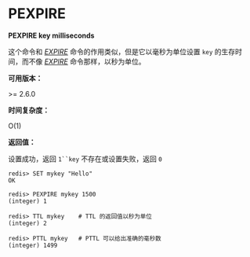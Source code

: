 
# PEXPIRE

**PEXPIRE key milliseconds**

这个命令和 [_EXPIRE_](expire.html) 命令的作用类似，但是它以毫秒为单位设置 `key` 的生存时间，而不像 [_EXPIRE_](expire.html) 命令那样，以秒为单位。

**可用版本：**

&gt;= 2.6.0

**时间复杂度：**

O(1)

**返回值：**

设置成功，返回 `1``key` 不存在或设置失败，返回 `0`

```
redis> SET mykey "Hello"
OK

redis> PEXPIRE mykey 1500
(integer) 1

redis> TTL mykey    # TTL 的返回值以秒为单位
(integer) 2

redis> PTTL mykey   # PTTL 可以给出准确的毫秒数
(integer) 1499

```
